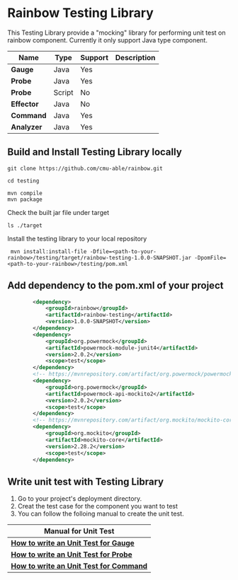 # Rainbow Testing Library 
This Testing Library provide a "mocking" library for performing unit test on rainbow component. 
Currently it only support Java type component. 

| Name         | Type   | Support | Description |
| ------------ | ------ | ------- | ----------- |
| **Gauge**    | Java   | Yes     |             |
| **Probe**    | Java   | Yes     |             |
| **Probe**    | Script | No      |             |
| **Effector** | Java   | No      |             |
| **Command**  | Java   | Yes     |             |
| **Analyzer** | Java   | Yes     |             |

## Build and Install Testing Library locally

```
git clone https://github.com/cmu-able/rainbow.git
```
```
cd testing
```
```
mvn compile
mvn package
```
Check the built jar file under target
```
ls ./target
```
Install the testing library to your local repository
```
 mvn install:install-file -Dfile=<path-to-your-rainbow>/testing/target/rainbow-testing-1.0.0-SNAPSHOT.jar -DpomFile=<path-to-your-rainbow>/testing/pom.xml
```
## Add dependency to the pom.xml of your project
```xml
		<dependency>
			<groupId>rainbow</groupId>
			<artifactId>rainbow-testing</artifactId>
			<version>1.0.0-SNAPSHOT</version>
		</dependency>
		<dependency>
			<groupId>org.powermock</groupId>
			<artifactId>powermock-module-junit4</artifactId>
			<version>2.0.2</version>
			<scope>test</scope>
		</dependency>
		<!-- https://mvnrepository.com/artifact/org.powermock/powermock-api-mockito2 -->
		<dependency>
			<groupId>org.powermock</groupId>
			<artifactId>powermock-api-mockito2</artifactId>
			<version>2.0.2</version>
			<scope>test</scope>
		</dependency>
		<!-- https://mvnrepository.com/artifact/org.mockito/mockito-core -->
		<dependency>
			<groupId>org.mockito</groupId>
			<artifactId>mockito-core</artifactId>
			<version>2.28.2</version>
			<scope>test</scope>
		</dependency>
```


## Write unit test with Testing Library
1. Go to your project's deployment directory. 
2. Creat the test case for the component you want to test
3. You can follow the folloing manual to create the unit test. 

| Manual for Unit Test                          |
| --------------------------------------------- |
| **[How to write an Unit Test for Gauge](GaugeTest.md)**   |
| **[How to write an Unit Test for Probe](ProbeTest.md)**   |
| **[How to write an Unit Test for Command](CommandTest.md)** |







